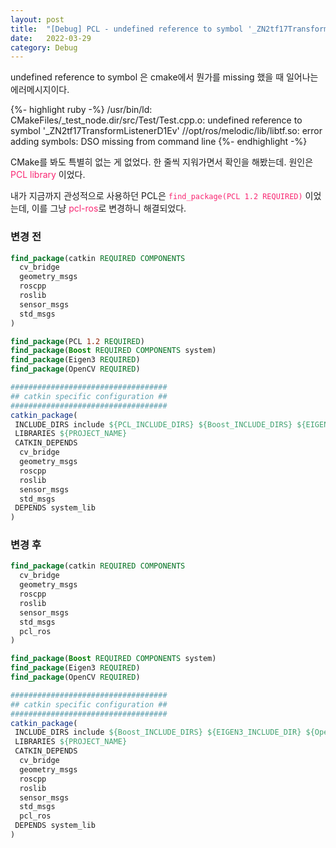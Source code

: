 ```yaml
---
layout: post
title:  "[Debug] PCL - undefined reference to symbol '_ZN2tf17TransformListenerD1Ev']?"
date:   2022-03-29
category: Debug
---
```


undefined reference to symbol 은 cmake에서 뭔가를 missing 했을 때 일어나는 에러메시지이다.

{%- highlight ruby -%}
/usr/bin/ld: CMakeFiles/_test_node.dir/src/Test/Test.cpp.o: undefined reference to symbol '_ZN2tf17TransformListenerD1Ev'
//opt/ros/melodic/lib/libtf.so: error adding symbols: DSO missing from command line
{%- endhighlight -%}

CMake를 봐도 특별히 없는 게 없었다. 
한 줄씩 지워가면서 확인을 해봤는데. 원인은 <span style="color:#f92672">PCL library</span> 이었다.

내가 지금까지 관성적으로 사용하던 PCL은 <span style="color:#f92672">`find_package(PCL 1.2 REQUIRED)`</span> 이었는데, 이를 그냥 <span style="color:#f92672">pcl-ros</span>로 변경하니 해결되었다.


### 변경 전
```cmake
find_package(catkin REQUIRED COMPONENTS
  cv_bridge
  geometry_msgs
  roscpp
  roslib
  sensor_msgs
  std_msgs
)

find_package(PCL 1.2 REQUIRED)
find_package(Boost REQUIRED COMPONENTS system)
find_package(Eigen3 REQUIRED)
find_package(OpenCV REQUIRED)

###################################
## catkin specific configuration ##
###################################
catkin_package(
 INCLUDE_DIRS include ${PCL_INCLUDE_DIRS} ${Boost_INCLUDE_DIRS} ${EIGEN3_INCLUDE_DIR} ${OpenCV_INCLUDE_DIRS}
 LIBRARIES ${PROJECT_NAME}
 CATKIN_DEPENDS 
  cv_bridge 
  geometry_msgs 
  roscpp 
  roslib 
  sensor_msgs 
  std_msgs
 DEPENDS system_lib
)
```
### 변경 후
```cmake
find_package(catkin REQUIRED COMPONENTS
  cv_bridge
  geometry_msgs
  roscpp
  roslib
  sensor_msgs
  std_msgs
  pcl_ros
)

find_package(Boost REQUIRED COMPONENTS system)
find_package(Eigen3 REQUIRED)
find_package(OpenCV REQUIRED)

###################################
## catkin specific configuration ##
###################################
catkin_package(
 INCLUDE_DIRS include ${Boost_INCLUDE_DIRS} ${EIGEN3_INCLUDE_DIR} ${OpenCV_INCLUDE_DIRS}
 LIBRARIES ${PROJECT_NAME}
 CATKIN_DEPENDS 
  cv_bridge 
  geometry_msgs 
  roscpp 
  roslib 
  sensor_msgs 
  std_msgs
  pcl_ros
 DEPENDS system_lib
)
```